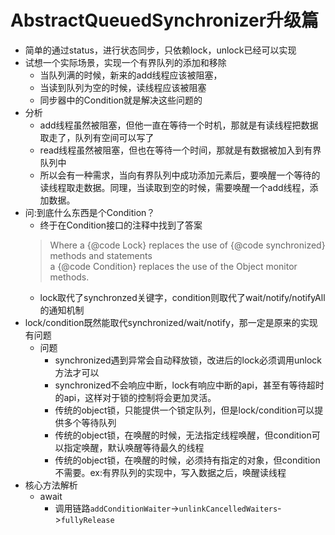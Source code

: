 # AbstractQueuedSynchronizer升级篇
* 简单的通过status，进行状态同步，只依赖lock，unlock已经可以实现
* 试想一个实际场景，实现一个有界队列的添加和移除
    * 当队列满的时候，新来的add线程应该被阻塞，
    * 当读到队列为空的时候，读线程应该被阻塞
    * 同步器中的Condition就是解决这些问题的
* 分析
    * add线程虽然被阻塞，但他一直在等待一个时机，那就是有读线程把数据取走了，队列有空间可以写了
    * read线程虽然被阻塞，但也在等待一个时间，那就是有数据被加入到有界队列中
    * 所以会有一种需求，当向有界队列中成功添加元素后，要唤醒一个等待的读线程取走数据。同理，当读取到空的时候，需要唤醒一个add线程，添加数据。
* 问:到底什么东西是个Condition？
    * 终于在Condition接口的注释中找到了答案
    > Where a {@code Lock} replaces the use of {@code synchronized} methods and statements  
     a {@code Condition} replaces the use of the Object monitor methods.
    * lock取代了synchronzed关键字，condition则取代了wait/notify/notifyAll的通知机制
* lock/condition既然能取代synchronized/wait/notify，那一定是原来的实现有问题
    * 问题
        * synchronized遇到异常会自动释放锁，改进后的lock必须调用unlock方法才可以
        * synchronized不会响应中断，lock有响应中断的api，甚至有等待超时的api，这样对于锁的控制将会更加灵活。 
        * 传统的object锁，只能提供一个锁定队列，但是lock/condition可以提供多个等待队列
        * 传统的object锁，在唤醒的时候，无法指定线程唤醒，但condition可以指定唤醒，默认唤醒等待最久的线程
        * 传统的object锁，在唤醒的时候，必须持有指定的对象，但condition不需要。ex:有界队列的实现中，写入数据之后，唤醒读线程
* 核心方法解析
    * await
        * 调用链路```addConditionWaiter```->```unlinkCancelledWaiters```->```fullyRelease```